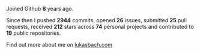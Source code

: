 Joined Github **8** years ago.

Since then I pushed **2944** commits, opened **26** issues, submitted **25** pull requests, received **212** stars across **74** personal projects and contributed to **19** public repositories.

Find out more about me on [lukasbach.com](https://lukasbach.com)
